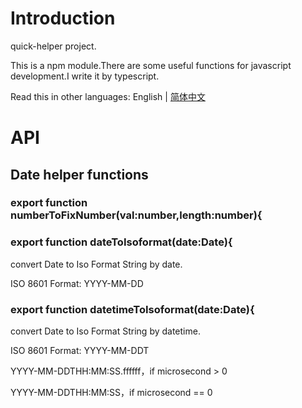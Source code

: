 # Introduction
quick-helper project.

This is a npm module.There are some useful functions for javascript development.I write it by typescript.

Read this in other languages: English | [简体中文](README_zh-CN.md)

# API

## Date helper functions

### export function numberToFixNumber(val:number,length:number){


### export function dateToIsoformat(date:Date){
convert Date to Iso Format String by date. 

ISO 8601 Format: YYYY-MM-DD

### export function datetimeToIsoformat(date:Date){

convert Date to Iso Format String by datetime. 

ISO 8601 Format: YYYY-MM-DDT

YYYY-MM-DDTHH:MM:SS.ffffff，if microsecond > 0

YYYY-MM-DDTHH:MM:SS，if microsecond == 0
